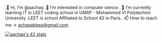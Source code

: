
.👋 Hi, I’m @aachaq
.👀 I’m interested in computer sience.
.🌱 I’m currently learning IT in LEET coding school in UM6P - Mohammed VI Polytechnic University
.LEET is school Affiliated to School 42 in Paris.
.📫 How to reach me -> achaqabbes@gmail.com

<!---
aachaq/aachaq is a ✨ special ✨ repository because its `README.md` (this file) appears on your GitHub profile.
You can click the Preview link to take a look at your changes.
--->
[![aachaq's 42 stats](https://badge.mediaplus.ma/black/aachaq)](https://github.com/oakoudad/badge42)
